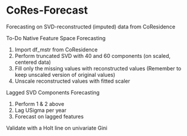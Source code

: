 # CoRes-Forecast
Forecasting on SVD-reconstructed (imputed) data from CoResidence

To-Do
Native Feature Space Forecasting
1) Import df_mstr from CoResidence
2) Perform truncated SVD with 40 and 60 components (on scaled, centered data)
4) Fill only the missing values with reconstructed values (Remember to keep unscaled version of original values)
5) Unscale reconstructed values with fitted scaler

Lagged SVD Components Forecasting
1) Perform 1 & 2 above
2) Lag USigma per year
3) Forecast on lagged features

Validate with a Holt line on univariate Gini

